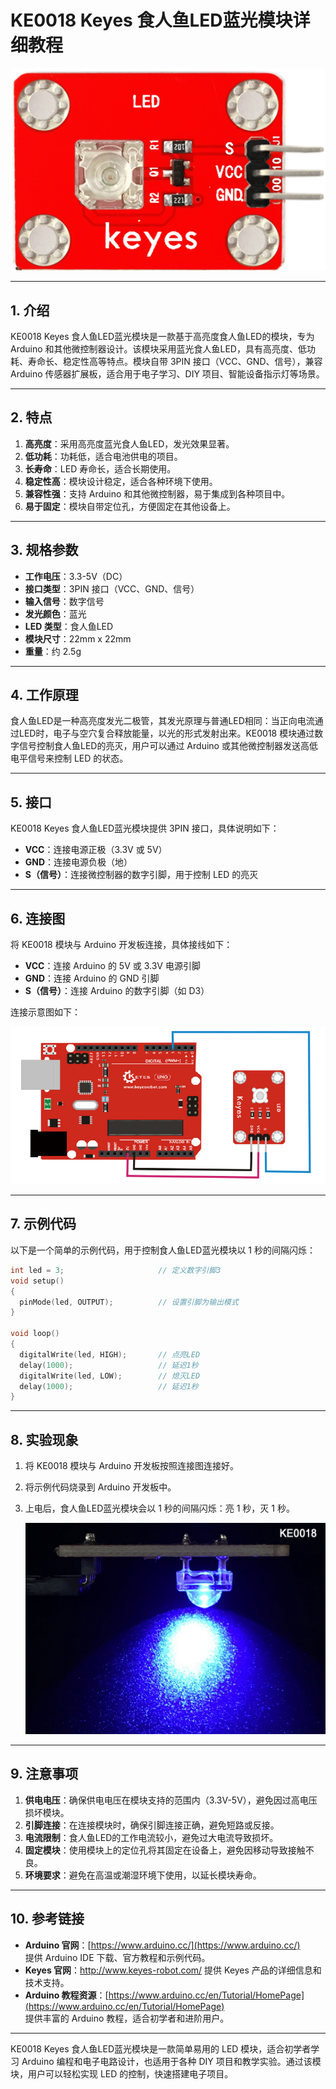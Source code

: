 # KE0018 Keyes 食人鱼LED蓝光模块详细教程

![image-20250312153417077](media/image-20250312153417077.png)

---

## **1. 介绍**

KE0018 Keyes 食人鱼LED蓝光模块是一款基于高亮度食人鱼LED的模块，专为 Arduino 和其他微控制器设计。该模块采用蓝光食人鱼LED，具有高亮度、低功耗、寿命长、稳定性高等特点。模块自带 3PIN 接口（VCC、GND、信号），兼容 Arduino 传感器扩展板，适合用于电子学习、DIY 项目、智能设备指示灯等场景。

---

## **2. 特点**

1. **高亮度**：采用高亮度蓝光食人鱼LED，发光效果显著。  
2. **低功耗**：功耗低，适合电池供电的项目。  
3. **长寿命**：LED 寿命长，适合长期使用。  
4. **稳定性高**：模块设计稳定，适合各种环境下使用。  
5. **兼容性强**：支持 Arduino 和其他微控制器，易于集成到各种项目中。  
6. **易于固定**：模块自带定位孔，方便固定在其他设备上。

---

## **3. 规格参数**

- **工作电压**：3.3-5V（DC）  
- **接口类型**：3PIN 接口（VCC、GND、信号）  
- **输入信号**：数字信号  
- **发光颜色**：蓝光  
- **LED 类型**：食人鱼LED  
- **模块尺寸**：22mm x 22mm  
- **重量**：约 2.5g  

---

## **4. 工作原理**

食人鱼LED是一种高亮度发光二极管，其发光原理与普通LED相同：当正向电流通过LED时，电子与空穴复合释放能量，以光的形式发射出来。KE0018 模块通过数字信号控制食人鱼LED的亮灭，用户可以通过 Arduino 或其他微控制器发送高低电平信号来控制 LED 的状态。

---

## **5. 接口**

KE0018 Keyes 食人鱼LED蓝光模块提供 3PIN 接口，具体说明如下：  
- **VCC**：连接电源正极（3.3V 或 5V）  
- **GND**：连接电源负极（地）  
- **S（信号）**：连接微控制器的数字引脚，用于控制 LED 的亮灭  

---

## **6. 连接图**

将 KE0018 模块与 Arduino 开发板连接，具体接线如下：  
- **VCC**：连接 Arduino 的 5V 或 3.3V 电源引脚  
- **GND**：连接 Arduino 的 GND 引脚  
- **S（信号）**：连接 Arduino 的数字引脚（如 D3）  

连接示意图如下：  

![image-20250319095623175](media/image-20250319095623175.png)

---

## **7. 示例代码**

以下是一个简单的示例代码，用于控制食人鱼LED蓝光模块以 1 秒的间隔闪烁：

```cpp
int led = 3;                     // 定义数字引脚3
void setup()
{
  pinMode(led, OUTPUT);          // 设置引脚为输出模式
}

void loop()
{
  digitalWrite(led, HIGH);       // 点亮LED
  delay(1000);                   // 延迟1秒
  digitalWrite(led, LOW);        // 熄灭LED
  delay(1000);                   // 延迟1秒
}
```

---

## **8. 实验现象**

1. 将 KE0018 模块与 Arduino 开发板按照连接图连接好。  

2. 将示例代码烧录到 Arduino 开发板中。  

3. 上电后，食人鱼LED蓝光模块会以 1 秒的间隔闪烁：亮 1 秒，灭 1 秒。  

	![](media/image-20250319095806118.png)

---

## **9. 注意事项**

1. **供电电压**：确保供电电压在模块支持的范围内（3.3V-5V），避免因过高电压损坏模块。  
2. **引脚连接**：在连接模块时，确保引脚连接正确，避免短路或反接。  
3. **电流限制**：食人鱼LED的工作电流较小，避免过大电流导致损坏。  
4. **固定模块**：使用模块上的定位孔将其固定在设备上，避免因移动导致接触不良。  
5. **环境要求**：避免在高温或潮湿环境下使用，以延长模块寿命。  

---

## **10. 参考链接**

- **Arduino 官网**：[https://www.arduino.cc/](https://www.arduino.cc/)  
  提供 Arduino IDE 下载、官方教程和示例代码。  
- **Keyes 官网**：http://www.keyes-robot.com/ 
  提供 Keyes 产品的详细信息和技术支持。  
- **Arduino 教程资源**：[https://www.arduino.cc/en/Tutorial/HomePage](https://www.arduino.cc/en/Tutorial/HomePage)  
  提供丰富的 Arduino 教程，适合初学者和进阶用户。  

---

KE0018 Keyes 食人鱼LED蓝光模块是一款简单易用的 LED 模块，适合初学者学习 Arduino 编程和电子电路设计，也适用于各种 DIY 项目和教学实验。通过该模块，用户可以轻松实现 LED 的控制，快速搭建电子项目。

